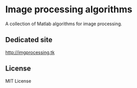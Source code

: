 # Image processing algorithms

A collection of Matlab algorithms for image processing.

## Dedicated site

http://imgprocessing.tk

## License

MIT License
